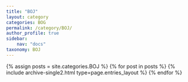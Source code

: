 ```yaml
---
title: "BOJ"
layout: category
categories: BOG
permalink: /category/BOJ/
author_profile: true
sidebar:
    nav: "docs"
taxonomy: BOJ
---
```


{% assign posts = site.categories.BOJ %}
{% for post in posts %} {% include archive-single2.html type=page.entries_layout %} {% endfor %}